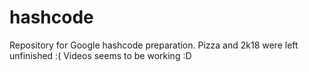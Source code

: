 # hashcode
Repository for Google hashcode preparation. Pizza and 2k18 were left unfinished :(
Videos seems to be working :D
